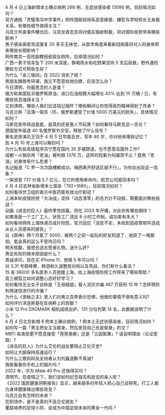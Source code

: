 4 月 4 日上海新增本土确诊病例 268 例、无症状感染者 13086 例，目前情况如何？  
官方通报「灵璧渔沟中学事件」网传围殴视频系恶意嫁接、嫌犯与学校校长无亲属关系，有哪些细节值得关注？  
乌克兰布查事件曝光后，马克龙表态支持对俄实施新制裁，将对国际局势带来哪些影响？  
男子感染奥密克戎康复 20 多天无味觉，从医学角度来看新冠病毒将对人的身体带来哪些长期影响？  
网传南京一高校副教授偷窥女厕所，后续情况如何？  
广西一男子驾车坠下 200 米深崖，靠喝雨水和吃野果坚持 5 天后获救，野外遇险哪些方式可帮助生存？  
为什么「金三银四」在 2022 消失了呢？  
男朋友蹭我考研课，我又不愿意给他白嫖，应该怎么办？  
今日清明，你最思念的人是谁？  
俄方称美国狂买俄罗斯原油，进口石油规模大幅增长 43% 达到 10 万桶 / 日，有哪些信息值得关注？  
又到清明，哪些人我们应该铭记缅怀？哪些瞬间让你觉得英烈精神得到了传承？  
乌克兰称「击落一架苏 -35，俄罗斯遭受了价值 5000 万美元的损失」，具体情况如何？  
马斯克宣布转战氢能，是真的还是愚人节玩笑？如何看待马斯克这一言论？  
德国宣布驱逐 40 名俄罗斯外交官，释放了什么信号？  
著名武侠演员王羽于 4 月 5 日早晨去世，享年 80 岁，你对他有哪些记忆？  
到 4 月 10 号上海可以解封吗？  
为什么有些高级程序员宁愿在国内 35 岁被辞退，也不愿意去国外工作?  
成都一火锅店用「老油」被判赔 1376 万，这样的现象为何屡禁不止？食用「老油」对身体有什么危害？  
名记报道「C 罗一次次跳槽都成功，梅西离开舒适区就不行」，为何会出现这一现象？  
一架波音 737 价值 5.7 亿元，在它的使用寿命内，航空公司能回本吗？  
4 月 4 日吉林省新增本土感染「792+1680」，目前情况如何？  
如何看待世卫组织表示中医药能有效治疗新冠？  
上海本轮疫情防控「大决战」坚持「动态清零」的总方针不动摇，需要面对哪些挑战？  
动画《进击的巨人》最终季完结篇，将在 2023 年开播，对此你有哪些期待？  
如果我是一个工厂工人，状告工厂违反 8 小时工作制，成功率有多大？  
如何看待网传上海快递员成片阳性，官方回应「消息不实，未收到因收寄邮件造成从业人员感染的报告」？  
玩《原神》两个月氪了 5000，被两个之前一起玩的好友知道了，收获了一堆鄙视。氪金真的这么不受待见吗？  
明天核酸，我想去送志愿者礼物，送什么好?  
男足失败的根本原因是什么？  
真诚求问，现在买 iPhone 11，想用 5 年可以吗？  
对 3.31 号巅峰赛，韩涵和久诚整局对局以及骂战，你们有什么看法？  
15 省 38000 多名医务人员驰援上海，给上海疫情防控工作带来了哪些帮助？  
高三被孤立如何调整心态好好学习？  
如何看待无业女子自称是「王母娘娘」替人消灾诈骗 487 万获刑 15 年？怎样预防利用迷信进行的诈骗？  
为什么《诡秘之主》里人们对弗兰克李表示恐惧，他做的事情不很有意义吗?  
如何评价泽连斯基在反纳粹上的贡献？  
小米 12 Pro DXOMARK 相机成绩出炉，131 分位列第 14 名，此数据说明了什么？  
4 月 4 日北京新增 8 例本土确诊病例，1 例本土无症状感染者，目前情况如何？  
如何写一篇「男主把女主当替身，然后发现自己也是替身」的文？  
MBTI 各类型更不愿意接受「莞莞类卿」还是「兰因絮果」? 请说明理由（论证思路）?  
《进击的巨人》为什么艾伦的战友要阻止艾伦灭世?  
如何让大脑保持高速运行？  
为什么江歌妈妈及支持者认为刘鑫道歉不真诚?  
我能看看你手机上的猫片吗？  
2022 年，华为 Mate 40 Pro 还值得买吗？  
清明节，在疫情之下，我们该如何纪念祖先和逝去的亲人呢？  
《2022 国民健康洞察报告》显示，越来越多的年轻人担心自己会猝死，打工人能为身体健康做出哪些改变？  
乌克兰会有怎样的未来？  
在职场中，是不是真的不适合交朋友？  
董路培养的足球小将，会成为中国足球未来的黄金一代吗？  
